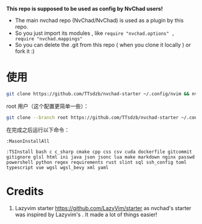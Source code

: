 **This repo is supposed to be used as config by NvChad users!**

- The main nvchad repo (NvChad/NvChad) is used as a plugin by this repo.
- So you just import its modules , like `require "nvchad.options" , require "nvchad.mappings"`
- So you can delete the .git from this repo ( when you clone it locally ) or fork it :)

# 使用

```sh
git clone https://github.com/TTsdzb/nvchad-starter ~/.config/nvim && nvim
```

root 用户（这个配置更简单一些）：

```sh
git clone --branch root https://github.com/TTsdzb/nvchad-starter ~/.config/nvim && nvim
```

在完成之后运行以下命令：

```
:MasonInstallAll
```

```
:TSInstall bash c c_sharp cmake cpp css csv cuda dockerfile gitcommit gitignore glsl html ini java json jsonc lua make markdown nginx passwd powershell python regex requirements rust slint sql ssh_config toml typescript vue wgsl wgsl_bevy xml yaml
```

# Credits

1) Lazyvim starter <https://github.com/LazyVim/starter> as nvchad's starter was inspired by Lazyvim's . It made a lot of things easier!
